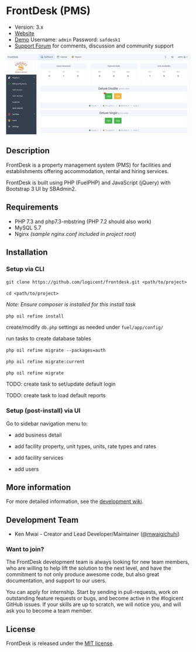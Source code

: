 # FrontDesk (PMS)

* Version: 3.x
* [Website](https://logicent.co)
* [Demo](https://fdesk.demo.logicent.co)
    Username: `admin`
    Password: `safdesk1`
* [Support Forum](https://github.com/logicent/frontdesk/issues) for comments, discussion and community support
<!-- [Release Documentation](https://github.com/logicent/frontdesk/docs) -->
<!-- [Release API browser](https://github.com/logicent/frontdesk/) -->
<!-- [Development branch Documentation](https://github.com/logicent/frontdesk/dev-docs) -->
<!-- [Development branch API browser](https://github.com/logicent/frontdesk/dev-api) -->

[![FrontDesk Dashboard](/public/images/fd-dashboard.png)](https://fdesk.demo.logicent.co)

## Description

FrontDesk is a property management system (PMS) for facilities and establishments offering accommodation, rental and hiring services.

FrontDesk is built using PHP (FuelPHP) and JavaScript (jQuery) with Bootstrap 3 UI by SBAdmin2.

## Requirements

- PHP 7.3 and php7.3-mbstring (PHP 7.2 should also work)
- MySQL 5.7
- Nginx _(sample nginx.conf included in project root)_

## Installation

### Setup via CLI

`git clone https://github.com/logicent/frontdesk.git <path/to/project>`

`cd <path/to/project>`

*Note: Ensure composer is installed for this install task*

`php oil refine install`

create/modify `db.php` settings as needed under `fuel/app/config/`

run tasks to create database tables

`php oil refine migrate --packages=auth`

`php oil refine migrate:current `

`php oil refine migrate`

TODO: create task to set/update default login 

TODO: create task to load default reports

### Setup (post-install) via UI 

Go to sidebar navigation menu to:

- add business detail

- add facility property, unit types, units, rate types and rates

- add facility services

- add users

## More information

For more detailed information, see the [development wiki](https://github.com/logicent/frontdesk/wiki).

## Development Team

* Ken Mwai - Creator and Lead Developer/Maintainer ([@mwaigichuhi](https://twitter.com/mwaigichuhi))

### Want to join?

The FrontDesk development team is always looking for new team members, who are willing to help lift the solution to the next level, and have the commitment to not only produce awesome code, but also great documentation, and support to our users.

You can apply for internship. Start by sending in pull-requests, work on outstanding feature requests or bugs, and become active in the #logicent GitHub issues. If your skills are up to scratch, we will notice you, and will ask you to become a team member.

<!-- ### Alumni -->

<!-- * (none) -->

<!-- ## Sponsors -->
<!-- Support FrontDesk by becoming a sponsor on [Patreon](https://www.patreon.com/frontdesk). Your logo will show up here with a link to your website. -->

## License
FrontDesk is released under the [MIT license](https://opensource.org/licenses/MIT).